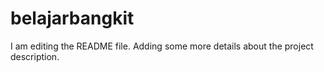 # belajarbangkit
I am editing the README file. Adding some more details about the project description.
